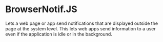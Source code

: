# BrowserNotif.JS

Lets a web page or app send notifications that are displayed outside the page at the system level. This lets web apps send information to a user even if the application is idle or in the background.

